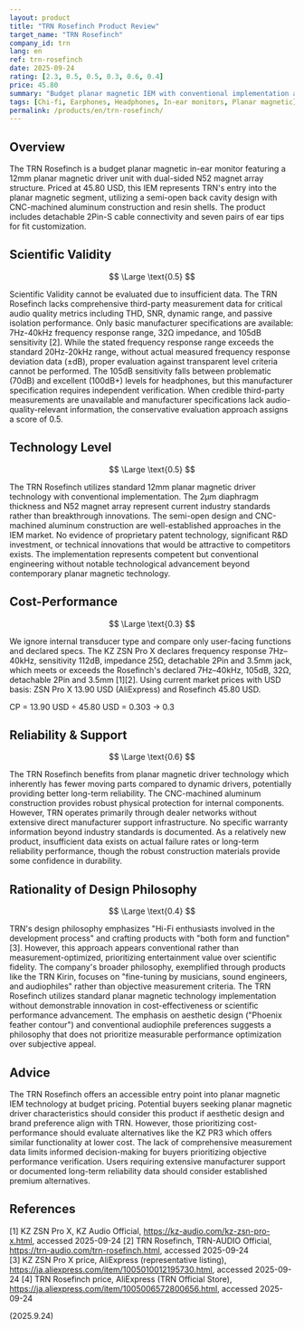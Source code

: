 ```yaml
---
layout: product
title: "TRN Rosefinch Product Review"
target_name: "TRN Rosefinch"
company_id: trn
lang: en
ref: trn-rosefinch
date: 2025-09-24
rating: [2.3, 0.5, 0.5, 0.3, 0.6, 0.4]
price: 45.80
summary: "Budget planar magnetic IEM with conventional implementation and limited measurement data availability"
tags: [Chi-fi, Earphones, Headphones, In-ear monitors, Planar magnetic]
permalink: /products/en/trn-rosefinch/
---
```

## Overview

The TRN Rosefinch is a budget planar magnetic in-ear monitor featuring a 12mm planar magnetic driver unit with dual-sided N52 magnet array structure. Priced at 45.80 USD, this IEM represents TRN's entry into the planar magnetic segment, utilizing a semi-open back cavity design with CNC-machined aluminum construction and resin shells. The product includes detachable 2Pin-S cable connectivity and seven pairs of ear tips for fit customization.

## Scientific Validity

$$ \Large \text{0.5} $$

Scientific Validity cannot be evaluated due to insufficient data. The TRN Rosefinch lacks comprehensive third-party measurement data for critical audio quality metrics including THD, SNR, dynamic range, and passive isolation performance. Only basic manufacturer specifications are available: 7Hz-40kHz frequency response range, 32Ω impedance, and 105dB sensitivity [2]. While the stated frequency response range exceeds the standard 20Hz-20kHz range, without actual measured frequency response deviation data (±dB), proper evaluation against transparent level criteria cannot be performed. The 105dB sensitivity falls between problematic (70dB) and excellent (100dB+) levels for headphones, but this manufacturer specification requires independent verification. When credible third-party measurements are unavailable and manufacturer specifications lack audio-quality-relevant information, the conservative evaluation approach assigns a score of 0.5.

## Technology Level

$$ \Large \text{0.5} $$

The TRN Rosefinch utilizes standard 12mm planar magnetic driver technology with conventional implementation. The 2μm diaphragm thickness and N52 magnet array represent current industry standards rather than breakthrough innovations. The semi-open design and CNC-machined aluminum construction are well-established approaches in the IEM market. No evidence of proprietary patent technology, significant R&D investment, or technical innovations that would be attractive to competitors exists. The implementation represents competent but conventional engineering without notable technological advancement beyond contemporary planar magnetic technology.

## Cost-Performance

$$ \Large \text{0.3} $$

We ignore internal transducer type and compare only user-facing functions and declared specs. The KZ ZSN Pro X declares frequency response 7Hz–40kHz, sensitivity 112dB, impedance 25Ω, detachable 2Pin and 3.5mm jack, which meets or exceeds the Rosefinch's declared 7Hz–40kHz, 105dB, 32Ω, detachable 2Pin and 3.5mm [1][2]. Using current market prices with USD basis: ZSN Pro X 13.90 USD (AliExpress) and Rosefinch 45.80 USD.

CP = 13.90 USD ÷ 45.80 USD = 0.303 → 0.3

## Reliability & Support

$$ \Large \text{0.6} $$

The TRN Rosefinch benefits from planar magnetic driver technology which inherently has fewer moving parts compared to dynamic drivers, potentially providing better long-term reliability. The CNC-machined aluminum construction provides robust physical protection for internal components. However, TRN operates primarily through dealer networks without extensive direct manufacturer support infrastructure. No specific warranty information beyond industry standards is documented. As a relatively new product, insufficient data exists on actual failure rates or long-term reliability performance, though the robust construction materials provide some confidence in durability.

## Rationality of Design Philosophy

$$ \Large \text{0.4} $$

TRN's design philosophy emphasizes "Hi-Fi enthusiasts involved in the development process" and crafting products with "both form and function" [3]. However, this approach appears conventional rather than measurement-optimized, prioritizing entertainment value over scientific fidelity. The company's broader philosophy, exemplified through products like the TRN Kirin, focuses on "fine-tuning by musicians, sound engineers, and audiophiles" rather than objective measurement criteria. The TRN Rosefinch utilizes standard planar magnetic technology implementation without demonstrable innovation in cost-effectiveness or scientific performance advancement. The emphasis on aesthetic design ("Phoenix feather contour") and conventional audiophile preferences suggests a philosophy that does not prioritize measurable performance optimization over subjective appeal.

## Advice

The TRN Rosefinch offers an accessible entry point into planar magnetic IEM technology at budget pricing. Potential buyers seeking planar magnetic driver characteristics should consider this product if aesthetic design and brand preference align with TRN. However, those prioritizing cost-performance should evaluate alternatives like the KZ PR3 which offers similar functionality at lower cost. The lack of comprehensive measurement data limits informed decision-making for buyers prioritizing objective performance verification. Users requiring extensive manufacturer support or documented long-term reliability data should consider established premium alternatives.

## References

[1] KZ ZSN Pro X, KZ Audio Official, https://kz-audio.com/kz-zsn-pro-x.html, accessed 2025-09-24
[2] TRN Rosefinch, TRN-AUDIO Official, https://trn-audio.com/trn-rosefinch.html, accessed 2025-09-24  
[3] KZ ZSN Pro X price, AliExpress (representative listing), https://ja.aliexpress.com/item/1005010012195730.html, accessed 2025-09-24
[4] TRN Rosefinch price, AliExpress (TRN Official Store), https://ja.aliexpress.com/item/1005006572800656.html, accessed 2025-09-24

(2025.9.24)